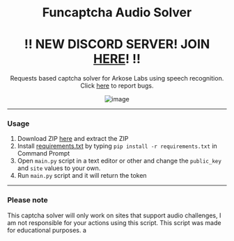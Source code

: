 <br/>
<div align="center">

# Funcaptcha Audio Solver
<h1><b>‼️ NEW DISCORD SERVER! JOIN <a href="https://discord.gg/KRjZ58MfDD">HERE</a>! ‼️</b></h1>
  
  
  Requests based captcha solver for Arkose Labs using speech recognition. Click <a href="https://github.com/useragents/Funcaptcha-Audio-Solver/issues">here</a> to report bugs.

  ![image](https://user-images.githubusercontent.com/102762968/161441758-32c535e7-9c19-45d3-8c66-c7a9c77e3357.png)
</div>

--------------------------------------

### Usage

1. Download ZIP <a href="https://github.com/useragents/Funcaptcha-Audio-Solver/archive/refs/heads/main.zip">here</a> and extract the ZIP
2. Install <a href="https://github.com/useragents/Funcaptcha-Audio-Solver/blob/main/requirements.txt">requirements.txt</a> by typing `pip install -r requirements.txt` in Command Prompt
3. Open `main.py` script in a text editor or other and change the `public_key` and `site` values to your own.
4. Run `main.py` script and it will return the token

--------------------------------------

### Please note

This captcha solver will only work on sites that support audio challenges, I am not responsible for your actions using this script. This script was made for educational purposes.
a